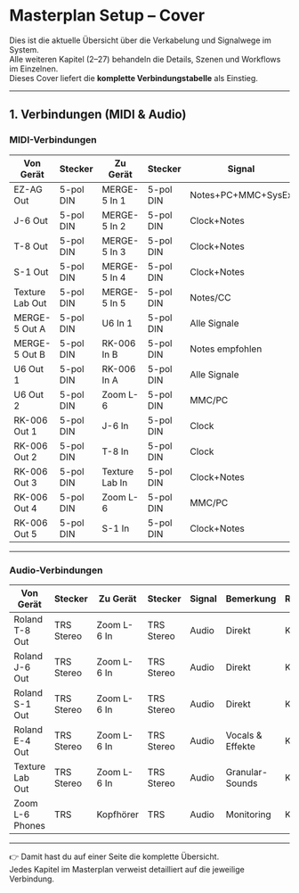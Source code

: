# Masterplan Setup – Cover

Dies ist die aktuelle Übersicht über die Verkabelung und Signalwege im System.  
Alle weiteren Kapitel (2–27) behandeln die Details, Szenen und Workflows im Einzelnen.  
Dieses Cover liefert die **komplette Verbindungstabelle** als Einstieg.

---

## 1. Verbindungen (MIDI & Audio)

### MIDI-Verbindungen
| Von Gerät        | Stecker        | Zu Gerät        | Stecker      | Signal             | Bemerkung                         | Referenz |
|------------------|---------------|----------------|-------------|--------------------|-----------------------------------|----------|
| EZ-AG Out        | 5-pol DIN     | MERGE-5 In 1   | 5-pol DIN   | Notes+PC+MMC+SysEx | alles durchlassen                 | Kap. 3 / 7 |
| J-6 Out          | 5-pol DIN     | MERGE-5 In 2   | 5-pol DIN   | Clock+Notes        |                                   | Kap. 4 |
| T-8 Out          | 5-pol DIN     | MERGE-5 In 3   | 5-pol DIN   | Clock+Notes        |                                   | Kap. 4 |
| S-1 Out          | 5-pol DIN     | MERGE-5 In 4   | 5-pol DIN   | Clock+Notes        |                                   | Kap. 5 |
| Texture Lab Out  | 5-pol DIN     | MERGE-5 In 5   | 5-pol DIN   | Notes/CC           |                                   | Kap. 6 |
| MERGE-5 Out A    | 5-pol DIN     | U6 In 1        | 5-pol DIN   | Alle Signale       | Hauptweg                          | Kap. 1 |
| MERGE-5 Out B    | 5-pol DIN     | RK-006 In B    | 5-pol DIN   | Notes empfohlen    | Vermeidet doppelte Clock          | Kap. 1 |
| U6 Out 1         | 5-pol DIN     | RK-006 In A    | 5-pol DIN   | Alle Signale       | Hauptweg                          | Kap. 1 |
| U6 Out 2         | 5-pol DIN     | Zoom L-6       | 5-pol DIN   | MMC/PC             | Szenensteuerung                   | Kap. 12 |
| RK-006 Out 1     | 5-pol DIN     | J-6 In         | 5-pol DIN   | Clock              |                                   | Kap. 4 |
| RK-006 Out 2     | 5-pol DIN     | T-8 In         | 5-pol DIN   | Clock              |                                   | Kap. 4 |
| RK-006 Out 3     | 5-pol DIN     | Texture Lab In | 5-pol DIN   | Clock+Notes        |                                   | Kap. 6 |
| RK-006 Out 4     | 5-pol DIN     | Zoom L-6       | 5-pol DIN   | MMC/PC             |                                   | Kap. 12 |
| RK-006 Out 5     | 5-pol DIN     | S-1 In         | 5-pol DIN   | Clock+Notes        | Synchronisiert Arp/Sequencer      | Kap. 5 |

---

### Audio-Verbindungen
| Von Gerät        | Stecker       | Zu Gerät      | Stecker      | Signal   | Bemerkung            | Referenz |
|------------------|--------------|--------------|-------------|----------|----------------------|----------|
| Roland T-8 Out   | TRS Stereo   | Zoom L-6 In  | TRS Stereo  | Audio    | Direkt               | Kap. 4 |
| Roland J-6 Out   | TRS Stereo   | Zoom L-6 In  | TRS Stereo  | Audio    | Direkt               | Kap. 4 |
| Roland S-1 Out   | TRS Stereo   | Zoom L-6 In  | TRS Stereo  | Audio    | Direkt               | Kap. 5 |
| Roland E-4 Out   | TRS Stereo   | Zoom L-6 In  | TRS Stereo  | Audio    | Vocals & Effekte     | Kap. 7 |
| Texture Lab Out  | TRS Stereo   | Zoom L-6 In  | TRS Stereo  | Audio    | Granular-Sounds      | Kap. 6 |
| Zoom L-6 Phones  | TRS          | Kopfhörer    | TRS         | Audio    | Monitoring           | Kap. 12 |

---

👉 Damit hast du auf einer Seite die komplette Übersicht.  
Jedes Kapitel im Masterplan verweist detailliert auf die jeweilige Verbindung.
